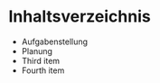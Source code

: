 # Inhaltsverzeichnis

<ul class="">
  <li>Aufgabenstellung</li>
  <li>Planung</li>
  <li>Third item</li>
  <li>Fourth item</li>
</ul>
